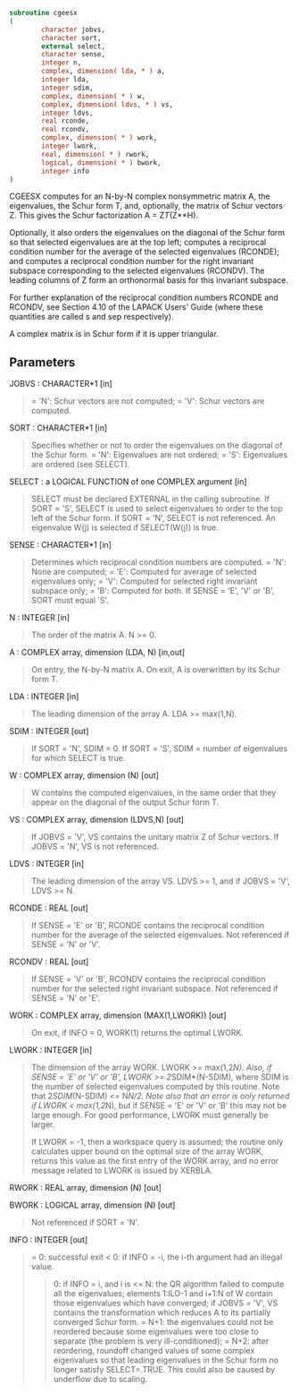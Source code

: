 ```fortran
subroutine cgeesx
(
        character jobvs,
        character sort,
        external select,
        character sense,
        integer n,
        complex, dimension( lda, * ) a,
        integer lda,
        integer sdim,
        complex, dimension( * ) w,
        complex, dimension( ldvs, * ) vs,
        integer ldvs,
        real rconde,
        real rcondv,
        complex, dimension( * ) work,
        integer lwork,
        real, dimension( * ) rwork,
        logical, dimension( * ) bwork,
        integer info
)
```

CGEESX computes for an N-by-N complex nonsymmetric matrix A, the
eigenvalues, the Schur form T, and, optionally, the matrix of Schur
vectors Z.  This gives the Schur factorization A = Z*T*(Z**H).

Optionally, it also orders the eigenvalues on the diagonal of the
Schur form so that selected eigenvalues are at the top left;
computes a reciprocal condition number for the average of the
selected eigenvalues (RCONDE); and computes a reciprocal condition
number for the right invariant subspace corresponding to the
selected eigenvalues (RCONDV).  The leading columns of Z form an
orthonormal basis for this invariant subspace.

For further explanation of the reciprocal condition numbers RCONDE
and RCONDV, see Section 4.10 of the LAPACK Users' Guide (where
these quantities are called s and sep respectively).

A complex matrix is in Schur form if it is upper triangular.

## Parameters
JOBVS : CHARACTER*1 [in]
> = 'N': Schur vectors are not computed;
> = 'V': Schur vectors are computed.

SORT : CHARACTER*1 [in]
> Specifies whether or not to order the eigenvalues on the
> diagonal of the Schur form.
> = 'N': Eigenvalues are not ordered;
> = 'S': Eigenvalues are ordered (see SELECT).

SELECT : a LOGICAL FUNCTION of one COMPLEX argument [in]
> SELECT must be declared EXTERNAL in the calling subroutine.
> If SORT = 'S', SELECT is used to select eigenvalues to order
> to the top left of the Schur form.
> If SORT = 'N', SELECT is not referenced.
> An eigenvalue W(j) is selected if SELECT(W(j)) is true.

SENSE : CHARACTER*1 [in]
> Determines which reciprocal condition numbers are computed.
> = 'N': None are computed;
> = 'E': Computed for average of selected eigenvalues only;
> = 'V': Computed for selected right invariant subspace only;
> = 'B': Computed for both.
> If SENSE = 'E', 'V' or 'B', SORT must equal 'S'.

N : INTEGER [in]
> The order of the matrix A. N >= 0.

A : COMPLEX array, dimension (LDA, N) [in,out]
> On entry, the N-by-N matrix A.
> On exit, A is overwritten by its Schur form T.

LDA : INTEGER [in]
> The leading dimension of the array A.  LDA >= max(1,N).

SDIM : INTEGER [out]
> If SORT = 'N', SDIM = 0.
> If SORT = 'S', SDIM = number of eigenvalues for which
> SELECT is true.

W : COMPLEX array, dimension (N) [out]
> W contains the computed eigenvalues, in the same order
> that they appear on the diagonal of the output Schur form T.

VS : COMPLEX array, dimension (LDVS,N) [out]
> If JOBVS = 'V', VS contains the unitary matrix Z of Schur
> vectors.
> If JOBVS = 'N', VS is not referenced.

LDVS : INTEGER [in]
> The leading dimension of the array VS.  LDVS >= 1, and if
> JOBVS = 'V', LDVS >= N.

RCONDE : REAL [out]
> If SENSE = 'E' or 'B', RCONDE contains the reciprocal
> condition number for the average of the selected eigenvalues.
> Not referenced if SENSE = 'N' or 'V'.

RCONDV : REAL [out]
> If SENSE = 'V' or 'B', RCONDV contains the reciprocal
> condition number for the selected right invariant subspace.
> Not referenced if SENSE = 'N' or 'E'.

WORK : COMPLEX array, dimension (MAX(1,LWORK)) [out]
> On exit, if INFO = 0, WORK(1) returns the optimal LWORK.

LWORK : INTEGER [in]
> The dimension of the array WORK.  LWORK >= max(1,2*N).
> Also, if SENSE = 'E' or 'V' or 'B', LWORK >= 2*SDIM*(N-SDIM),
> where SDIM is the number of selected eigenvalues computed by
> this routine.  Note that 2*SDIM*(N-SDIM) <= N*N/2. Note also
> that an error is only returned if LWORK < max(1,2*N), but if
> SENSE = 'E' or 'V' or 'B' this may not be large enough.
> For good performance, LWORK must generally be larger.
> 
> If LWORK = -1, then a workspace query is assumed; the routine
> only calculates upper bound on the optimal size of the
> array WORK, returns this value as the first entry of the WORK
> array, and no error message related to LWORK is issued by
> XERBLA.

RWORK : REAL array, dimension (N) [out]

BWORK : LOGICAL array, dimension (N) [out]
> Not referenced if SORT = 'N'.

INFO : INTEGER [out]
> = 0: successful exit
> < 0: if INFO = -i, the i-th argument had an illegal value.
> > 0: if INFO = i, and i is
> <= N: the QR algorithm failed to compute all the
> eigenvalues; elements 1:ILO-1 and i+1:N of W
> contain those eigenvalues which have converged; if
> JOBVS = 'V', VS contains the transformation which
> reduces A to its partially converged Schur form.
> = N+1: the eigenvalues could not be reordered because some
> eigenvalues were too close to separate (the problem
> is very ill-conditioned);
> = N+2: after reordering, roundoff changed values of some
> complex eigenvalues so that leading eigenvalues in
> the Schur form no longer satisfy SELECT=.TRUE.  This
> could also be caused by underflow due to scaling.

